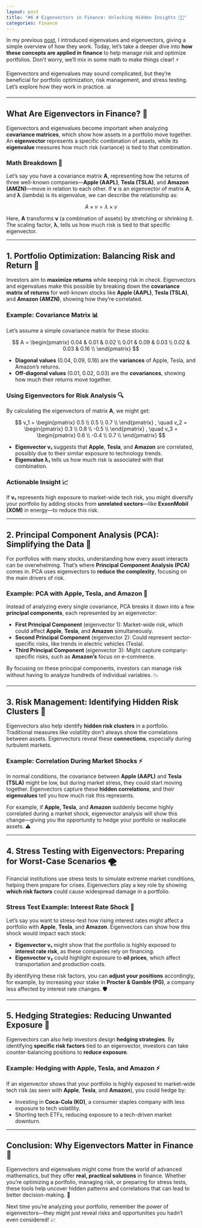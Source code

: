 ```yaml
---
layout: post
title: "#6 # Eigenvectors in Finance: Unlocking Hidden Insights 💼💡"
categories: Finance
---
```


In my previous [post](https://milankacar.github.io/math/finance/post1-linear-algebra-I/), I introduced eigenvalues and eigenvectors, giving a simple overview of how they work. Today, let’s take a deeper dive into **how these concepts are applied in finance** to help manage risk and optimize portfolios. Don't worry, we’ll mix in some math to make things clear! ⚡

Eigenvectors and eigenvalues may sound complicated, but they’re beneficial for portfolio optimization, risk management, and stress testing. Let’s explore how they work in practice. 📊

---

## What Are Eigenvectors in Finance? 🤔

Eigenvectors and eigenvalues become important when analyzing **covariance matrices**, which show how assets in a portfolio move together. An **eigenvector** represents a specific combination of assets, while its **eigenvalue** measures how much risk (variance) is tied to that combination.

### Math Breakdown 🧮
Let’s say you have a covariance matrix **A**, representing how the returns of three well-known companies—**Apple (AAPL)**, **Tesla (TSLA)**, and **Amazon (AMZN)**—move in relation to each other. If **v** is an eigenvector of matrix **A**, and **λ** (lambda) is its eigenvalue, we can describe the relationship as:

$$
A \times v = \lambda \times v
$$

Here, **A** transforms **v** (a combination of assets) by stretching or shrinking it. The scaling factor, **λ**, tells us how much risk is tied to that specific eigenvector.

---

## 1. Portfolio Optimization: Balancing Risk and Return 🎯

Investors aim to **maximize returns** while keeping risk in check. Eigenvectors and eigenvalues make this possible by breaking down the **covariance matrix of returns** for well-known stocks like **Apple (AAPL)**, **Tesla (TSLA)**, and **Amazon (AMZN)**, showing how they’re correlated.

### Example: Covariance Matrix 📊

Let’s assume a simple covariance matrix for these stocks:

$$
A = 
\begin{pmatrix}
0.04 & 0.01 & 0.02 \\
0.01 & 0.09 & 0.03 \\
0.02 & 0.03 & 0.16 \\
\end{pmatrix}
$$

- **Diagonal values** (0.04, 0.09, 0.16) are the **variances** of Apple, Tesla, and Amazon’s returns.
- **Off-diagonal values** (0.01, 0.02, 0.03) are the **covariances**, showing how much their returns move together.

### Using Eigenvectors for Risk Analysis 🔍

By calculating the eigenvectors of matrix **A**, we might get:

$$
v_1 = 
\begin{pmatrix}
0.5 \\
0.5 \\
0.7 \\
\end{pmatrix}
, \quad v_2 = 
\begin{pmatrix}
0.3 \\
0.8 \\
-0.5 \\
\end{pmatrix}
, \quad v_3 = 
\begin{pmatrix}
0.6 \\
-0.4 \\
0.7 \\
\end{pmatrix}
$$

- **Eigenvector v₁** suggests that **Apple**, **Tesla**, and **Amazon** are correlated, possibly due to their similar exposure to technology trends. 
- **Eigenvalue λ₁** tells us how much risk is associated with that combination.

### Actionable Insight 📈

If **v₁** represents high exposure to market-wide tech risk, you might diversify your portfolio by adding stocks from **unrelated sectors**—like **ExxonMobil (XOM)** in energy—to reduce this risk.

---

## 2. Principal Component Analysis (PCA): Simplifying the Data 📐

For portfolios with many stocks, understanding how every asset interacts can be overwhelming. That’s where **Principal Component Analysis (PCA)** comes in. PCA uses eigenvectors to **reduce the complexity**, focusing on the main drivers of risk.

### Example: PCA with Apple, Tesla, and Amazon 🎯

Instead of analyzing every single covariance, PCA breaks it down into a few **principal components**, each represented by an eigenvector:

- **First Principal Component** (eigenvector 1): Market-wide risk, which could affect **Apple**, **Tesla**, and **Amazon** simultaneously.
- **Second Principal Component** (eigenvector 2): Could represent sector-specific risks, like trends in electric vehicles (Tesla).
- **Third Principal Component** (eigenvector 3): Might capture company-specific risks, such as **Amazon’s** focus on e-commerce.

By focusing on these principal components, investors can manage risk without having to analyze hundreds of individual variables. 📉

---

## 3. Risk Management: Identifying Hidden Risk Clusters 📛

Eigenvectors also help identify **hidden risk clusters** in a portfolio. Traditional measures like volatility don’t always show the correlations between assets. Eigenvectors reveal these **connections**, especially during turbulent markets.

### Example: Correlation During Market Shocks ⚡

In normal conditions, the covariance between **Apple (AAPL)** and **Tesla (TSLA)** might be low, but during market stress, they could start moving together. Eigenvectors capture these **hidden correlations**, and their **eigenvalues** tell you how much risk this represents.

For example, if **Apple, Tesla**, and **Amazon** suddenly become highly correlated during a market shock, eigenvector analysis will show this change—giving you the opportunity to hedge your portfolio or reallocate assets. ⚠️

---

## 4. Stress Testing with Eigenvectors: Preparing for Worst-Case Scenarios 🌪️

Financial institutions use stress tests to simulate extreme market conditions, helping them prepare for crises. Eigenvectors play a key role by showing **which risk factors** could cause widespread damage in a portfolio.

### Stress Test Example: Interest Rate Shock 🚨

Let’s say you want to stress-test how rising interest rates might affect a portfolio with **Apple**, **Tesla**, and **Amazon**. Eigenvectors can show how this shock would impact each stock:

- **Eigenvector v₁** might show that the portfolio is highly exposed to **interest rate risk**, as these companies rely on financing.
- **Eigenvector v₂** could highlight exposure to **oil prices**, which affect transportation and production costs.

By identifying these risk factors, you can **adjust your positions** accordingly, for example, by increasing your stake in **Procter & Gamble (PG)**, a company less affected by interest rate changes. 🛡️

---

## 5. Hedging Strategies: Reducing Unwanted Exposure 🎯

Eigenvectors can also help investors design **hedging strategies**. By identifying **specific risk factors** tied to an eigenvector, investors can take counter-balancing positions to **reduce exposure**.

### Example: Hedging with Apple, Tesla, and Amazon ⚡

If an eigenvector shows that your portfolio is highly exposed to market-wide tech risk (as seen with **Apple**, **Tesla**, and **Amazon**), you could hedge by:

- Investing in **Coca-Cola (KO)**, a consumer staples company with less exposure to tech volatility.
- Shorting tech ETFs, reducing exposure to a tech-driven market downturn.

---

## Conclusion: Why Eigenvectors Matter in Finance 🔑

Eigenvectors and eigenvalues might come from the world of advanced mathematics, but they offer **real, practical solutions** in finance. Whether you’re optimizing a portfolio, managing risk, or preparing for stress tests, these tools help uncover hidden patterns and correlations that can lead to better decision-making. 🚀

Next time you’re analyzing your portfolio, remember the power of eigenvectors—they might just reveal risks and opportunities you hadn’t even considered! 📈

